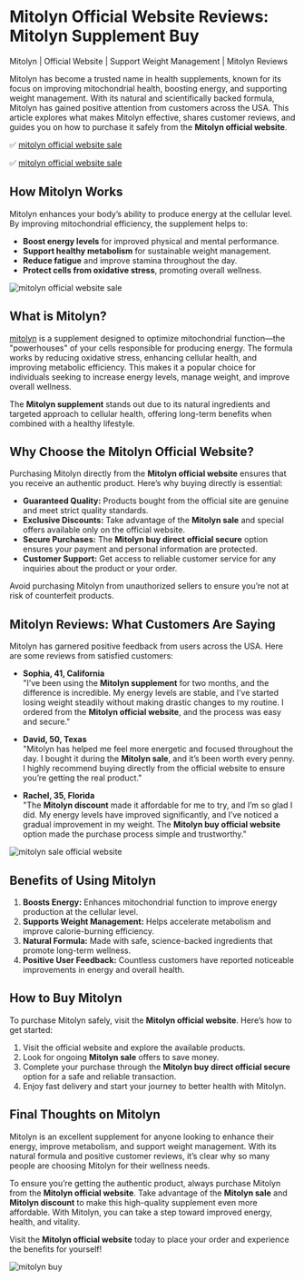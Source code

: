 # Mitolyn Official Website Reviews: Mitolyn Supplement Buy  
  Mitolyn | Official Website | Support Weight Management | Mitolyn Reviews

Mitolyn has become a trusted name in health supplements, known for its focus on improving mitochondrial health, boosting energy, and supporting weight management. With its natural and scientifically backed formula, Mitolyn has gained positive attention from customers across the USA. This article explores what makes Mitolyn effective, shares customer reviews, and guides you on how to purchase it safely from the **Mitolyn official website**.  

✅  [mitolyn official website sale](https://sites.google.com/view/buy-mitolyn-official-website/home)

✅ [mitolyn official website sale](https://medium.com/@mitloyn-buy/mitolyn-buy-official-website-with-discount-cd35d36e03a7)


## How Mitolyn Works  

Mitolyn enhances your body’s ability to produce energy at the cellular level. By improving mitochondrial efficiency, the supplement helps to:  
- **Boost energy levels** for improved physical and mental performance.  
- **Support healthy metabolism** for sustainable weight management.  
- **Reduce fatigue** and improve stamina throughout the day.  
- **Protect cells from oxidative stress**, promoting overall wellness.
  
![mitolyn official website sale](https://github.com/user-attachments/assets/635e165f-b8ab-4001-9f42-ff104f68ade4)
   

## What is Mitolyn?  

[mitolyn](https://rumble.com/v6b2101-buy-mitolyn-official-website-mitolyn-weight-loss-supplement-mitolyn-sale.html) is a supplement designed to optimize mitochondrial function—the "powerhouses" of your cells responsible for producing energy. The formula works by reducing oxidative stress, enhancing cellular health, and improving metabolic efficiency. This makes it a popular choice for individuals seeking to increase energy levels, manage weight, and improve overall wellness.  

The **Mitolyn supplement** stands out due to its natural ingredients and targeted approach to cellular health, offering long-term benefits when combined with a healthy lifestyle.    

## Why Choose the Mitolyn Official Website?  

Purchasing Mitolyn directly from the **Mitolyn official website** ensures that you receive an authentic product. Here’s why buying directly is essential:  
- **Guaranteed Quality:** Products bought from the official site are genuine and meet strict quality standards.  
- **Exclusive Discounts:** Take advantage of the **Mitolyn sale** and special offers available only on the official website.  
- **Secure Purchases:** The **Mitolyn buy direct official secure** option ensures your payment and personal information are protected.  
- **Customer Support:** Get access to reliable customer service for any inquiries about the product or your order.  

Avoid purchasing Mitolyn from unauthorized sellers to ensure you’re not at risk of counterfeit products.  

## Mitolyn Reviews: What Customers Are Saying  

Mitolyn has garnered positive feedback from users across the USA. Here are some reviews from satisfied customers:  

- **Sophia, 41, California**  
   "I’ve been using the **Mitolyn supplement** for two months, and the difference is incredible. My energy levels are stable, and I’ve started losing weight steadily without making drastic changes to my routine. I ordered from the **Mitolyn official website**, and the process was easy and secure."  

- **David, 50, Texas**  
   "Mitolyn has helped me feel more energetic and focused throughout the day. I bought it during the **Mitolyn sale**, and it’s been worth every penny. I highly recommend buying directly from the official website to ensure you’re getting the real product."  

- **Rachel, 35, Florida**  
   "The **Mitolyn discount** made it affordable for me to try, and I’m so glad I did. My energy levels have improved significantly, and I’ve noticed a gradual improvement in my weight. The **Mitolyn buy official website** option made the purchase process simple and trustworthy."  

![mitolyn sale official website](https://github.com/user-attachments/assets/728fbb89-e8cd-4660-89d3-cc83fcf28da1)


## Benefits of Using Mitolyn  

1. **Boosts Energy:** Enhances mitochondrial function to improve energy production at the cellular level.  
2. **Supports Weight Management:** Helps accelerate metabolism and improve calorie-burning efficiency.  
3. **Natural Formula:** Made with safe, science-backed ingredients that promote long-term wellness.  
4. **Positive User Feedback:** Countless customers have reported noticeable improvements in energy and overall health.  


## How to Buy Mitolyn  

To purchase Mitolyn safely, visit the **Mitolyn official website**. Here’s how to get started:  
1. Visit the official website and explore the available products.  
2. Look for ongoing **Mitolyn sale** offers to save money.  
3. Complete your purchase through the **Mitolyn buy direct official secure** option for a safe and reliable transaction.  
4. Enjoy fast delivery and start your journey to better health with Mitolyn.  


## Final Thoughts on Mitolyn  

Mitolyn is an excellent supplement for anyone looking to enhance their energy, improve metabolism, and support weight management. With its natural formula and positive customer reviews, it’s clear why so many people are choosing Mitolyn for their wellness needs.  

To ensure you’re getting the authentic product, always purchase Mitolyn from the **Mitolyn official website**. Take advantage of the **Mitolyn sale** and **Mitolyn discount** to make this high-quality supplement even more affordable. With Mitolyn, you can take a step toward improved energy, health, and vitality.  

Visit the **Mitolyn official website** today to place your order and experience the benefits for yourself!


![mitolyn buy](https://github.com/user-attachments/assets/f80fa105-ae33-43d8-9ed6-5ce75fca3602)


